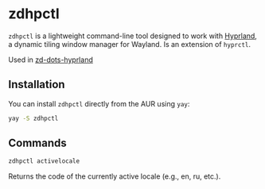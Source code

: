 # zdhpctl

`zdhpctl` is a lightweight command-line tool designed to work with [Hyprland](https://github.com/hyprwm/Hyprland), a dynamic tiling window manager for Wayland. Is an extension of `hyprctl`.

Used in [zd-dots-hyprland](https://github.com/0zd0/zd-dots-hyprland)

## Installation

You can install `zdhpctl` directly from the AUR using `yay`:

```bash
yay -S zdhpctl
```

## Commands

```bash
zdhpctl activelocale
```

Returns the code of the currently active locale (e.g., en, ru, etc.).
